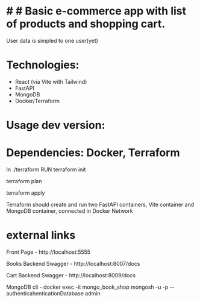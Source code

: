 # # # Basic e-commerce app with list of products and shopping cart.
User data is simpled to one user(yet)

# Technologies:
- React (via Vite with Tailwind)
- FastAPI
- MongoDB
- Docker/Terraform

# Usage dev version:

# Dependencies: Docker, Terraform

In ./terraform RUN
terraform init

terraform plan

terraform apply 

Terraform should create and run two FastAPI containers, Vite container and MongoDB container, connected in Docker Network

# external links 

Front Page - http://localhost:5555 

Books Backend Swagger - http://localhost:8007/docs 

Cart Backend Swagger - http://localhost:8009/docs

MongoDB cli - docker exec -it mongo_book_shop mongosh -u <user> -p <password> --authenticahenticationDatabase admin
